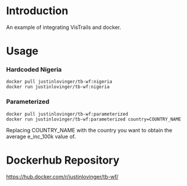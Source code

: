 # Introduction
An example of integrating VisTrails and docker.

# Usage
### Hardcoded Nigeria
    docker pull justinlovinger/tb-wf:nigeria
    docker run justinlovinger/tb-wf:nigeria

### Parameterized
    docker pull justinlovinger/tb-wf:parameterized
    docker run justinlovinger/tb-wf:parameterized country=COUNTRY_NAME

Replacing COUNTRY_NAME with the country you want to obtain the average e_inc_100k value of.

# Dockerhub Repository
https://hub.docker.com/r/justinlovinger/tb-wf/
